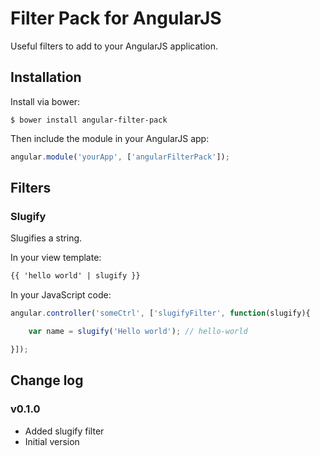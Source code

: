 # Filter Pack for AngularJS

Useful filters to add to your AngularJS application.

## Installation

Install via bower:

```shell
$ bower install angular-filter-pack
```

Then include the module in your AngularJS app:

```javascript
angular.module('yourApp', ['angularFilterPack']);
```

## Filters

### Slugify

Slugifies a string.

In your view template:

```html
{{ 'hello world' | slugify }}
```

In your JavaScript code:

```javascript
angular.controller('someCtrl', ['slugifyFilter', function(slugify){

    var name = slugify('Hello world'); // hello-world

}]);
```

## Change log

### v0.1.0

- Added slugify filter
- Initial version

